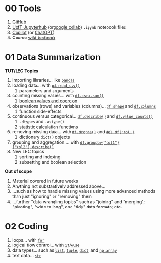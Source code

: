 # 00 Tools

1. [GitHub](https://github.com/pointOfive/STA130_ChatGPT/blob/main/README.md)
2. [UofT Jupyterhub](https://datatools.utoronto.ca) (or[google collab](https://colab.research.google.com/)) `.ipynb` notebook files
3. [Copilot](https://copilot.microsoft.com/) (or [ChatGPT](https://chat.openai.com/))
4. Course [wiki-textbook](https://github.com/pointOfive/STA130_ChatGPT/wiki/)

# 01 Data Summarization
**TUT/LEC Topics**
1. importing libraries... like [`pandas`](01.1)
2. loading data... with [`pd.read_csv()`](01.2)
    1. parameters and arguments 
3. counting missing values... with [`df.isna.sum()`](01.3)
    1. [boolean values and coercion](01.3)
4. observations (rows) and variables (columns)... [`df.shape`](01.5) and [`df.columns`](01.5)
    1. function side-effects 
5. continuous versus categorical... [`df.describe()`](01.4) and [`df.value_counts()`](01.4)
    1. `.dtypes` and `.astype()` 
    2. statistic calculation functions
6. removing missing data... with [`df.dropna()`](01.6) and [`del df['col']`](01.6)
    1. dictionary `dict()` objects
7. grouping and aggregation.... with [`df.groupby("col1")["col2"].describe()`](01.7)
8. New LEC topics
    1. sorting and indexing
    2. subsetting and boolean selection


**Out of scope**
1. Material covered in future weeks
2. Anything not substantively addressed above...
3. ...such as how to handle missing values using more advanced methods than just "ignoring" or "removing" them
4. ...further "data wrangling topics" such as "joining" and "merging"; "pivoting", "wide to long", and "tidy" data formats; etc.

# 02 Coding

1. loops... with [`for`](02.1)
2. logical flow control... with [`if`](02.2)/[`else`](02.2)
3. data types... such as [`list`](02.3), [`tuple`](02.3), [`dict`](02.3), and [`np.array`](02.3)
4. text data... [`str`](02.4)
